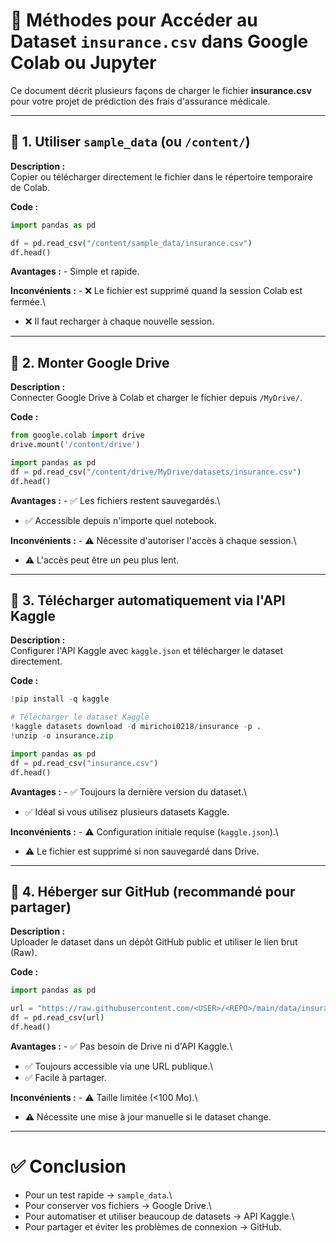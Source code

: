 # 📂 Méthodes pour Accéder au Dataset `insurance.csv` dans Google Colab ou Jupyter

Ce document décrit plusieurs façons de charger le fichier
**insurance.csv** pour votre projet de prédiction des frais d'assurance
médicale.

------------------------------------------------------------------------

## 🔹 1. Utiliser `sample_data` (ou `/content/`)

**Description :**\
Copier ou télécharger directement le fichier dans le répertoire
temporaire de Colab.

**Code :**

``` python
import pandas as pd

df = pd.read_csv("/content/sample_data/insurance.csv")
df.head()
```

**Avantages :** - Simple et rapide.

**Inconvénients :** - ❌ Le fichier est supprimé quand la session Colab
est fermée.\
- ❌ Il faut recharger à chaque nouvelle session.

------------------------------------------------------------------------

## 🔹 2. Monter Google Drive

**Description :**\
Connecter Google Drive à Colab et charger le fichier depuis `/MyDrive/`.

**Code :**

``` python
from google.colab import drive
drive.mount('/content/drive')

import pandas as pd
df = pd.read_csv("/content/drive/MyDrive/datasets/insurance.csv")
df.head()
```

**Avantages :** - ✅ Les fichiers restent sauvegardés.\
- ✅ Accessible depuis n'importe quel notebook.

**Inconvénients :** - ⚠️ Nécessite d'autoriser l'accès à chaque
session.\
- ⚠️ L'accès peut être un peu plus lent.

------------------------------------------------------------------------

## 🔹 3. Télécharger automatiquement via l'API Kaggle

**Description :**\
Configurer l'API Kaggle avec `kaggle.json` et télécharger le dataset
directement.

**Code :**

``` python
!pip install -q kaggle

# Télécharger le dataset Kaggle
!kaggle datasets download -d mirichoi0218/insurance -p .
!unzip -o insurance.zip

import pandas as pd
df = pd.read_csv("insurance.csv")
df.head()
```

**Avantages :** - ✅ Toujours la dernière version du dataset.\
- ✅ Idéal si vous utilisez plusieurs datasets Kaggle.

**Inconvénients :** - ⚠️ Configuration initiale requise
(`kaggle.json`).\
- ⚠️ Le fichier est supprimé si non sauvegardé dans Drive.

------------------------------------------------------------------------

## 🔹 4. Héberger sur GitHub (recommandé pour partager)

**Description :**\
Uploader le dataset dans un dépôt GitHub public et utiliser le lien brut
(Raw).

**Code :**

``` python
import pandas as pd

url = "https://raw.githubusercontent.com/<USER>/<REPO>/main/data/insurance.csv"
df = pd.read_csv(url)
df.head()
```

**Avantages :** - ✅ Pas besoin de Drive ni d'API Kaggle.\
- ✅ Toujours accessible via une URL publique.\
- ✅ Facile à partager.

**Inconvénients :** - ⚠️ Taille limitée (\<100 Mo).\
- ⚠️ Nécessite une mise à jour manuelle si le dataset change.

------------------------------------------------------------------------

# ✅ Conclusion

-   Pour un test rapide → `sample_data`.\
-   Pour conserver vos fichiers → Google Drive.\
-   Pour automatiser et utiliser beaucoup de datasets → API Kaggle.\
-   Pour partager et éviter les problèmes de connexion → GitHub.
